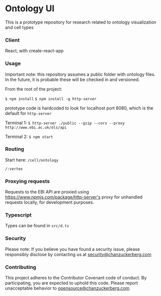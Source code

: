 # Ontology UI

This is a prototype repository for research related to ontology visualization and cell types

### Client

React, with create-react-app

### Usage

Important note: this repository assumes a public folder with ontology files. In the future, it is probable these will be checked in and versioned.

From the root of the project:

`$ npm install`
`$ npm install -g http-server`

prototype code is hardcoded to look for localhost port 8080, which is the default for `http-server`

Terminal 1:
`$ http-server ./public --gzip --cors --proxy http://www.ebi.ac.uk/ols/api`

Terminal 2:
`$ npm start`

### Routing

Start here: `/cell/ontology`

`/:vertex`

### Proxying requests

Requests to the EBI API are proxied using https://www.npmjs.com/package/http-server's proxy for unhandled requests locally, for development purposes.

### Typescript

Types can be found in `src/d.ts`

### Security

Please note: If you believe you have found a security issue, please responsibly disclose by contacting us at security@chanzuckerberg.com

### Contributing

This project adheres to the Contributor Covenant code of conduct. By participating, you are expected to uphold this code. Please report unacceptable behavior to opensource@chanzuckerberg.com.
